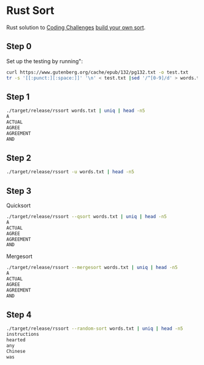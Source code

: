 # Rust Sort
Rust solution to [Coding Challenges](https://codingchallenges.fyi) [build your own sort](https://codingchallenges.fyi/challenges/challenge-sort).

## Step 0
Set up the testing by running":

```bash
curl https://www.gutenberg.org/cache/epub/132/pg132.txt -o test.txt
tr -s '[[:punct:][:space:]]' '\n' < test.txt |sed '/^[0-9]/d' > words.txt
```

## Step 1
```bash
./target/release/rssort words.txt | uniq | head -n5
A
ACTUAL
AGREE
AGREEMENT
AND
```

## Step 2
```bash
./target/release/rssort -u words.txt | head -n5

```

## Step 3
Quicksort
```bash
./target/release/rssort --qsort words.txt | uniq | head -n5
A
ACTUAL
AGREE
AGREEMENT
AND
``````

Mergesort
```bash
./target/release/rssort --mergesort words.txt | uniq | head -n5
A
ACTUAL
AGREE
AGREEMENT
AND
```

## Step 4
```bash
./target/release/rssort --random-sort words.txt | uniq | head -n5
instructions
hearted
any
Chinese
was
```